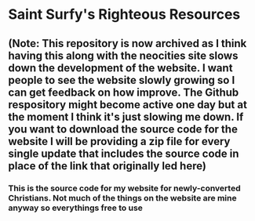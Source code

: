 
# Saint Surfy's Righteous Resources

## (Note: This repository is now archived as I think having this along with the neocities site slows down the development of the website. I want people to see the website slowly growing so I can get feedback on how improve. The Github respository might become active one day but at the moment I think it's just slowing me down. If you want to download the source code for the website I will be providing a zip file for every single update that includes the source code in place of the link that originally led here)
### This is the source code for my website for newly-converted Christians. Not much of the things on the website are mine anyway so everythings free to use
